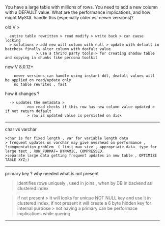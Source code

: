 You have a large table with millions of rows. You need to add a new column with a DEFAULT value. 
What are the performance implications, and how might MySQL handle this (especially older vs. newer versions)?


old V >

      entire table rewritten > read modify > write back > can cause locking 
      > solutions > add new will column with null > update with default in batches> finally alter column with deafult value
                  > use a thrird party tools > for creating shadow table and copying in chunks like percona toolkit

new V 8.0.12+

        newer versions can handle using instant ddl, deafult values will be applied on read/update only 
        no table rewrites , fast 

how it changes ? 

      -> updates the metadata > 
              >on read checks if this row has new column value updated > if not return default 
              > row is updated value is persisted on disk 


----

char vs varchar 

    >char is for fixed length , var for variable length data
    > frequent updates on varchar may give overhead on performance , framgmentation problem  ( limit max size , appropriate data  type for large text , ROW_FORMAT= DYNAMIC, COMPRESSED,
    >separate large data getting frequent updates in new table , OPTIMIZE TABLE XYZ;)


----

primary key ? why needed what is not present 

>identifies rows uniquely , used in joins , when by DB in backend as clustered index

> if not present > it will looks for unique NOT NULL key and use it in clustered index,  if not present it will create a 6 byte hidden key for internal purpose
      > not having a primary can be performace implications while quering


-----





